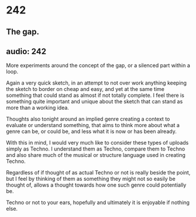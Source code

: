 # 242
## The gap.
audio: 242
---
More experiments around the concept of the gap, or a silenced part within a loop. 

Again a very quick sketch, in an attempt to not over work anything keeping the sketch to border on cheap and easy, and yet at the same time something that could stand as almost if not totally complete. I feel there is something quite important and unique about the sketch that can stand as more than a working idea.

Thoughts also tonight around an implied genre creating a context to evaluate or understand something, that aims to think more about what a genre can be, or could be, and less what it is now or has been already.

With this in mind, I would very much like to consider these types of uploads simply as Techno. I understand them as Techno, compare them to Techno and also share much of the musical or structure language used in creating Techno.

Regardless of if thought of as actual Techno or not is really beside the point, but I feel by thinking of them as something they might not so easily be thought of, allows a thought towards how one such genre could potentially be.

Techno or not to your ears, hopefully and ultimately it is enjoyable if nothing else.